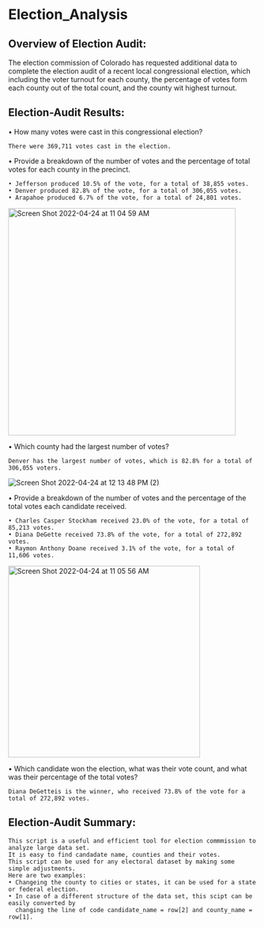 # Election_Analysis

## Overview of Election Audit: 
The election commission of Colorado has requested additional data to complete the election audit of a recent local congressional election, which including the voter turnout for each county, the percentage of votes form each county out of the total count, and the county wit highest turnout. 

## Election-Audit Results:

 •	How many votes were cast in this congressional election?
 
    There were 369,711 votes cast in the election.

 •	Provide a breakdown of the number of votes and the percentage of total votes for each county in the precinct.
 
    • Jefferson produced 10.5% of the vote, for a total of 38,855 votes.
    • Denver produced 82.8% of the vote, for a total of 306,055 votes.
    • Arapahoe produced 6.7% of the vote, for a total of 24,801 votes.   
    
   <img width="460" alt="Screen Shot 2022-04-24 at 11 04 59 AM" src="https://user-images.githubusercontent.com/102264298/164988077-659b5ea4-0b23-4f65-82d0-c77d31598a17.png"> 
    

 •	Which county had the largest number of votes?
 
    Denver has the largest number of votes, which is 82.8% for a total of 306,055 voters. 
    
![Screen Shot 2022-04-24 at 12 13 48 PM (2)](https://user-images.githubusercontent.com/102264298/164988271-a690f754-8c35-422c-8cc1-90763462b973.png)

 •	Provide a breakdown of the number of votes and the percentage of the total votes each candidate received.
 
    • Charles Casper Stockham received 23.0% of the vote, for a total of 85,213 votes.
    • Diana DeGette received 73.8% of the vote, for a total of 272,892 votes.
    • Raymon Anthony Doane received 3.1% of the vote, for a total of 11,606 votes. 
    
   <img width="388" alt="Screen Shot 2022-04-24 at 11 05 56 AM" src="https://user-images.githubusercontent.com/102264298/164988076-55f01732-572f-44e1-8b10-020afee50eb1.png">


 •	Which candidate won the election, what was their vote count, and what was their percentage of the total votes?
 
    Diana DeGetteis is the winner, who received 73.8% of the vote for a total of 272,892 votes.    
    
## Election-Audit Summary:

    This script is a useful and efficient tool for election commmission to analyze large data set. 
    It is easy to find candadate name, counties and their votes.
    This script can be used for any electoral dataset by making some simple adjustments. 
    Here are two examples:
    • Changeing the county to cities or states, it can be used for a state or federal election. 
    • In case of a different structure of the data set, this scipt can be easily converted by 
      changing the line of code candidate_name = row[2] and county_name = row[1]. 


